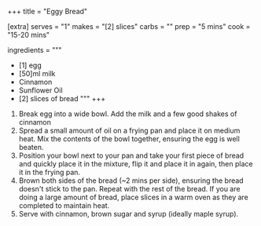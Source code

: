 +++
title = "Eggy Bread"

[extra]
serves = "1"
makes = "[2] slices"
carbs = ""
prep = "5 mins"
cook = "15-20 mins"

ingredients = """
- [1] egg
- [50]ml milk
- Cinnamon
- Sunflower Oil
- [2] slices of bread
"""
+++

1. Break egg into a wide bowl. Add the milk and a few good shakes of cinnamon
1. Spread a small amount of oil on a frying pan and place it on medium heat. Mix the contents of the bowl together, ensuring the egg is well beaten.
1. Position your bowl next to your pan and take your first piece of bread and quickly place it in the mixture, flip it and place it in again, then place it in the frying pan.
1. Brown both sides of the bread (~2 mins per side), ensuring the bread doesn't stick to the pan. Repeat with the rest of the bread. If you are doing a large amount of bread, place slices in a warm oven as they are completed to maintain heat.
1. Serve with cinnamon, brown sugar and syrup (ideally maple syrup).